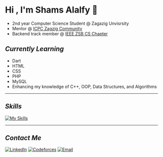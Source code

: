 # Hi , I'm Shams Alalfy 👋
- 2nd year Computer Science Student @ Zagazig Unvisrsity
- Mentor @ [ICPC Zagzig Community](https://icpczagazig.org/)
- Backend track member @ [IEEE ZSB CS Chapter](https://ieee.org.eg/zagazig/)

## *Currently Learning*
- Dart
- HTML
- CSS
- PHP
- MySQL
- Enhancing my knowledge of C++, OOP, Data Structures, and Algorithms

---

## *Skills*
[![My Skills](https://skillicons.dev/icons?i=cpp,dart,html,css,php,mysql&perline=3)](https://skillicons.dev)


---

## *Contact Me*
[![LinkedIn](https://img.shields.io/badge/LinkedIn-%230A66C2.svg?style=for-the-badge&logo=linkedin&logoColor=white)](https://www.linkedin.com/in/shams-alalfy-bb35a9311) 
[![Codeforces](https://img.shields.io/badge/Codeforces-%231F8ACB.svg?style=for-the-badge&logo=codeforces&logoColor=white)](https://codeforces.com/profile/Shamsaalalfy)
[![Email](https://img.shields.io/badge/Email-D14836?style=for-the-badge&logo=gmail&logoColor=white)](mailto:shamsalalfy2005@gmail.com)

